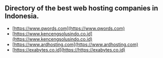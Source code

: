 Directory of the best web hosting companies in Indonesia.
---
* [https://www.qwords.com](https://www.qwords.com)
* [https://www.kencengsolusindo.co.id](https://www.kencengsolusindo.co.id)
* [https://www.ardhosting.com](https://www.ardhosting.com)
* [https://exabytes.co.id](https://https://exabytes.co.id)
